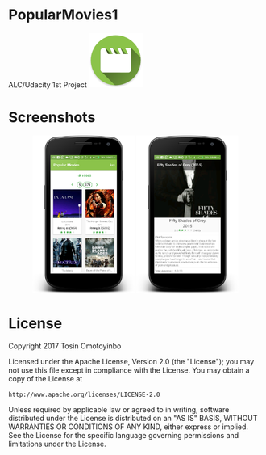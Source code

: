 # PopularMovies1
ALC/Udacity 1st Project 
[![Popular Movies](https://github.com/twisstosin/PopularMovies1/blob/master/app/src/main/res/mipmap-hdpi/ic_launcher.png)](https://github.com/twisstosin/PopularMovies1)

# Screenshots
<div align="center" markdown="1">

<img src="https://github.com/twisstosin/PopularMovies1/blob/master/screenshots/screenshot_one.png" width="40%"/>
<img src="https://github.com/twisstosin/PopularMovies1/blob/master/screenshots/screenshot_two.png" width="40%"/>
</div>

# License

Copyright 2017 Tosin Omotoyinbo

Licensed under the Apache License, Version 2.0 (the "License");
you may not use this file except in compliance with the License.
You may obtain a copy of the License at

    http://www.apache.org/licenses/LICENSE-2.0

Unless required by applicable law or agreed to in writing, software
distributed under the License is distributed on an "AS IS" BASIS,
WITHOUT WARRANTIES OR CONDITIONS OF ANY KIND, either express or implied.
See the License for the specific language governing permissions and
limitations under the License.